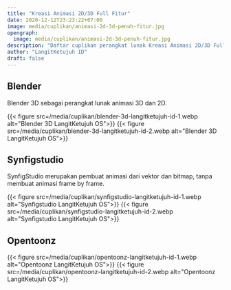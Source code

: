 ```yaml
---
title: "Kreasi Animasi 2D/3D Full Fitur"
date: 2020-12-12T23:23:22+07:00
image: media/cuplikan/animasi-2d-3d-penuh-fitur.jpg
opengraph:
  image: media/cuplikan/animasi-2d-3d-penuh-fitur.jpg
description: "Daftar cuplikan perangkat lunak Kreasi Animasi 2D/3D Full Fitur di LangitKetujuh OS"
author: "LangitKetujuh ID"
draft: false
---
```


## Blender

Blender 3D sebagai perangkat lunak animasi 3D dan 2D.

{{< figure src=/media/cuplikan/blender-3d-langitketujuh-id-1.webp alt="Blender 3D LangitKetujuh OS">}}
{{< figure src=/media/cuplikan/blender-3d-langitketujuh-id-2.webp alt="Blender 3D LangitKetujuh OS">}}

## Synfigstudio

SynfigStudio merupakan pembuat animasi dari vektor dan bitmap, tanpa membuat animasi frame by frame.

{{< figure src=/media/cuplikan/synfigstudio-langitketujuh-id-1.webp alt="Synfigstudio LangitKetujuh OS">}}
{{< figure src=/media/cuplikan/synfigstudio-langitketujuh-id-2.webp alt="Synfigstudio LangitKetujuh OS">}}

## Opentoonz

{{< figure src=/media/cuplikan/opentoonz-langitketujuh-id-1.webp alt="Opentoonz LangitKetujuh OS">}}
{{< figure src=/media/cuplikan/opentoonz-langitketujuh-id-2.webp alt="Opentoonz LangitKetujuh OS">}}
